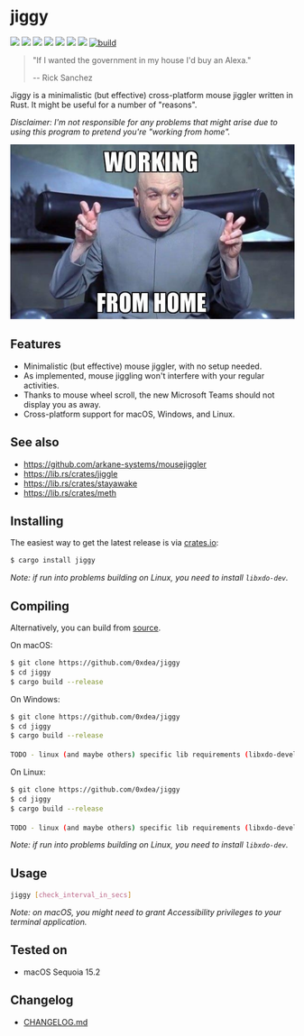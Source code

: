 # jiggy

[![](https://img.shields.io/github/stars/0xdea/jiggy.svg?style=flat&color=yellow)](https://github.com/0xdea/jiggy)
[![](https://img.shields.io/github/forks/0xdea/jiggy.svg?style=flat&color=green)](https://github.com/0xdea/jiggy)
[![](https://img.shields.io/github/watchers/0xdea/jiggy.svg?style=flat&color=red)](https://github.com/0xdea/jiggy)
[![](https://img.shields.io/crates/v/jiggy?style=flat&color=green)](https://crates.io/crates/jiggy)
[![](https://img.shields.io/crates/d/jiggy?style=flat&color=red)](https://crates.io/crates/jiggy)
[![](https://img.shields.io/badge/twitter-%400xdea-blue.svg)](https://twitter.com/0xdea)
[![](https://img.shields.io/badge/mastodon-%40raptor-purple.svg)](https://infosec.exchange/@raptor)
[![build](https://github.com/0xdea/jiggy/actions/workflows/build.yml/badge.svg)](https://github.com/0xdea/jiggy/actions/workflows/build.yml)

> "If I wanted the government in my house I'd buy an Alexa."
>
> -- Rick Sanchez

Jiggy is a minimalistic (but effective) cross-platform mouse jiggler written in Rust. It might be useful for a number of
"reasons".

*Disclaimer: I'm not responsible for any problems that might arise due to using this program to pretend you're "working
from home".*

![](https://raw.githubusercontent.com/0xdea/jiggy/master/.img/working-from-home.jpg)

## Features

* Minimalistic (but effective) mouse jiggler, with no setup needed.
* As implemented, mouse jiggling won't interfere with your regular activities.
* Thanks to mouse wheel scroll, the new Microsoft Teams should not display you as away.
* Cross-platform support for macOS, Windows, and Linux.

## See also

* <https://github.com/arkane-systems/mousejiggler>
* <https://lib.rs/crates/jiggle>
* <https://lib.rs/crates/stayawake>
* <https://lib.rs/crates/meth>

## Installing

The easiest way to get the latest release is via [crates.io](https://crates.io/crates/jiggy):

```sh
$ cargo install jiggy
```

*Note: if run into problems building on Linux, you need to install `libxdo-dev`.*

## Compiling

Alternatively, you can build from [source](https://github.com/0xdea/jiggy).

On macOS:

```sh
$ git clone https://github.com/0xdea/jiggy
$ cd jiggy
$ cargo build --release
```

On Windows:

```sh
$ git clone https://github.com/0xdea/jiggy
$ cd jiggy
$ cargo build --release

TODO - linux (and maybe others) specific lib requirements (libxdo-devel and similar)
```

On Linux:

```sh
$ git clone https://github.com/0xdea/jiggy
$ cd jiggy
$ cargo build --release

TODO - linux (and maybe others) specific lib requirements (libxdo-devel and similar)
```

*Note: if run into problems building on Linux, you need to install `libxdo-dev`.*

## Usage

```sh
jiggy [check_interval_in_secs]
```

*Note: on macOS, you might need to grant Accessibility privileges to your terminal application.*

## Tested on

* macOS Sequoia 15.2

## Changelog

* [CHANGELOG.md](CHANGELOG.md)
